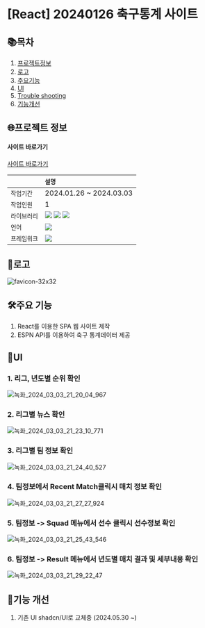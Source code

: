 # [React] 20240126 축구통계 사이트

## 📚목차

1. [프로젝트정보](#프로젝트-정보)
2. [로고](#로고)
3. [주요기능](#주요-기능)
4. [UI](#ui)
5. [Trouble shooting](#trouble-shooting)
6. [기능개선](#기능-개선)

## 🌐프로젝트 정보

#### 사이트 바로가기

[사이트 바로가기](https://audrhks29.github.io/footballLeague/dist/)

|              | `설명`                                                                                                                                                                                                                                                                                                               |
| :----------- | :------------------------------------------------------------------------------------------------------------------------------------------------------------------------------------------------------------------------------------------------------------------------------------------------------------------- |
| `작업기간`   | 2024.01.26 ~ 2024.03.03                                                                                                                                                                                                                                                                                              |
| `작업인원`   | 1                                                                                                                                                                                                                                                                                                                    |
| `라이브러리` | <img src="https://img.shields.io/badge/React-61DAFB?style=flat-square&logo=react&logoColor=black"> <img src="https://img.shields.io/badge/zustand-999999?style=flat-square&logo=react&logoColor=black"> <img src="https://img.shields.io/badge/ReactQuery-FF4154?style=flat-square&logo=ReactQuery&logoColor=black"> |
| `언어`       | <img src="https://img.shields.io/badge/TypeScript-3178C6?style=flat-square&logo=TypeScript&logoColor=white">                                                                                                                                                                                                         |
| `프레임워크` | <img src="https://img.shields.io/badge/tailwindcss-06B6D4?style=flat-square&logo=tailwindcss&logoColor=black">                                                                                                                                                                                                       |

## 🛞로고

![favicon-32x32](https://github.com/audrhks29/footballLeague/assets/130128690/b8c5b78a-9c5a-4c20-899d-068b6927b150)

## 🛠주요 기능

1. React를 이용한 SPA 웹 사이트 제작
2. ESPN API를 이용하여 축구 통계데이터 제공

## 👀UI

### 1. 리그, 년도별 순위 확인

![녹화_2024_03_03_21_20_04_967](https://github.com/audrhks29/footballLeague/assets/130128690/53ee8f03-4fa1-4da8-b4f1-5d8e651575a4)

### 2. 리그별 뉴스 확인

![녹화_2024_03_03_21_23_10_771](https://github.com/audrhks29/footballLeague/assets/130128690/0dfb1469-b80e-4ad6-b4dc-eeb2b4b5a85d)

### 3. 리그별 팀 정보 확인

![녹화_2024_03_03_21_24_40_527](https://github.com/audrhks29/footballLeague/assets/130128690/d5905378-939e-4545-8bb5-bc1857722b0b)

### 4. 팀정보에서 Recent Match클릭시 매치 정보 확인

![녹화_2024_03_03_21_27_27_924](https://github.com/audrhks29/footballLeague/assets/130128690/9d840d3a-3356-4fd8-a9c7-ff5d72bf093a)

### 5. 팀정보 -> Squad 메뉴에서 선수 클릭시 선수정보 확인

![녹화_2024_03_03_21_25_43_546](https://github.com/audrhks29/footballLeague/assets/130128690/bc9af2af-0a36-4bf5-961a-ab4d4888ad53)

### 6. 팀정보 -> Result 메뉴에서 년도별 매치 결과 및 세부내용 확인

![녹화_2024_03_03_21_29_22_47](https://github.com/audrhks29/footballLeague/assets/130128690/c635ebd5-fc0f-46b3-bbf7-e3f82ecc3d82)

<!-- ## ❌Trouble Shooting -->

## 🚧기능 개선

1. 기존 UI shadcn/UI로 교체중 (2024.05.30 ~)
